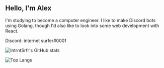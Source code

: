 ## Hello, I'm Alex

I'm studying to become a computer engineer. I like to make Discord bots using Golang, though I'd also like to look into some web development with React. 

Discord: internet surfer#0001


![IntrntSrfr's GitHub stats](https://github-readme-stats.vercel.app/api?username=intrntsrfr&count_private=true&show_icons=true&theme=radical)

![Top Langs](https://github-readme-stats.vercel.app/api/top-langs/?username=intrntsrfr&theme=radical)
